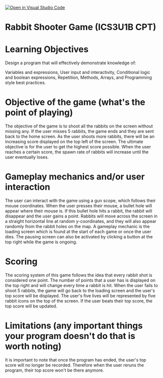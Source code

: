 [![Open in Visual Studio Code](https://classroom.github.com/assets/open-in-vscode-c66648af7eb3fe8bc4f294546bfd86ef473780cde1dea487d3c4ff354943c9ae.svg)](https://classroom.github.com/online_ide?assignment_repo_id=7919692&assignment_repo_type=AssignmentRepo)
# Rabbit Shooter Game (ICS3U1B CPT)

# Learning Objectives

Design a program that will effectively demonstrate knowledge of:

Variables and expressions, User input and interactivity, Conditional logic and boolean expressions,  Repetition, Methods, Arrays, and Programming style best practices.



# Objective of the game (what's the point of playing)
The objective of the game is to shoot all the rabbits on the screen without missing any. If the user misses 5 rabbits, the game ends and they are sent back to the home screen. As the user shoots more rabbits, there will be an increasing score displayed on the top left of the screen. The ultimate objective is for the user to get the highest score possible. When the user reaches a certain score, the spawn rate of rabbits will increase until the user eventually loses. 



# Gameplay mechanics and/or user interaction 
The user can interact with the game using a gun scope, which follows their mouse coordinates. When the user presses their mouse, a bullet hole will appear where their mouse is. If this bullet hole hits a rabbit, the rabbit will disappear and the user gains a point. Rabbits will move across the screen in a straight horizontal line at random y-coordinates, and they will also appear randomly from the rabbit holes on the map. A gameplay mechanic is the loading screen which is found at the start of each game or once the user dies. The pausing screen can also be activated by clicking a button at the top right while the game is ongoing.



# Scoring 
The scoring system of this game follows the idea that every rabbit shot is considered one point. The number of points that a user has is displayed on the top right and will change every time a rabbit is hit. When the user fails to shoot 5 rabbits, the game will go back to the loading screen and the user's top score will be displayed. The user's five lives will be represented by five rabbit icons on the top of the screen. If the user beats their top score, the top score will be updated. 



# Limitations (any important things your program doesn't do that is worth noting)
It is important to note that once the program has ended, the user's top score will no longer be recorded. Therefore when the user reruns the program, their top score won't be there anymore. 

